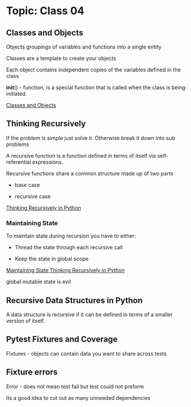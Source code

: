 # Topic: Class 04

## Classes and Objects

Objects groupings of variables and functions into a single entity

Classes are a template to create your objects

Each object contains independent copies of the variables defined in the class

__init__() -  function, is a special function that is called when the class is being initiated.

[Classes and Objects](https://www.learnpython.org/en/Classes_and_Objects)

## Thinking Recursively

If the problem is simple just solve it. Otherwise break it down into sub problems

A recursive function is a function defined in terms of itself via self-referential expressions.

Recursive functions share a common structure made up of two parts

- base case

- recursive case

[Thinking Recursively in Python](https://realpython.com/python-thinking-recursively/#dear-pythonic-santa-claus)

### Maintaining State

To maintain state during recursion you have to either:

- Thread the state through each recursive call

- Keep the state in global scope
  
[Maintaining State,Thinking Recursively in Python](https://realpython.com/python-thinking-recursively/#dear-pythonic-santa-claus)

global mutable state is evil

## Recursive Data Structures in Python

A data structure is recursive if it can be defined in terms of a smaller version of itself.

## Pytest Fixtures and Coverage

Fixtures - objects can contain data you want to share across tests

## Fixture errors

 Error - does not mean test fail but test could not preform

 Its a good idea to cut out as many unneeded dependencies
